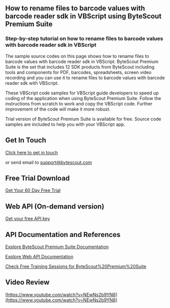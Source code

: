 ## How to rename files to barcode values with barcode reader sdk in VBScript using ByteScout Premium Suite

### Step-by-step tutorial on how to rename files to barcode values with barcode reader sdk in VBScript

The sample source codes on this page shows how to rename files to barcode values with barcode reader sdk in VBScript. ByteScout Premium Suite is the set that includes 12 SDK products from ByteScout including tools and components for PDF, barcodes, spreadsheets, screen video recording and you can use it to rename files to barcode values with barcode reader sdk with VBScript.

 These VBScript code samples for VBScript guide developers to speed up coding of the application when using ByteScout Premium Suite. Follow the instructions from scratch to work and copy the VBScript code. Further improvement of the code will make it more robust.

Trial version of ByteScout Premium Suite is available for free. Source code samples are included to help you with your VBScript app.

## Get In Touch

[Click here to get in touch](https://bytescout.zendesk.com/hc/en-us/requests/new?subject=ByteScout%20Premium%20Suite%20Question)

or send email to [support@bytescout.com](mailto:support@bytescout.com?subject=ByteScout%20Premium%20Suite%20Question) 

## Free Trial Download

[Get Your 60 Day Free Trial](https://bytescout.com/download/web-installer?utm_source=github-readme)

## Web API (On-demand version)

[Get your free API key](https://pdf.co/documentation/api?utm_source=github-readme)

## API Documentation and References

[Explore ByteScout Premium Suite Documentation](https://bytescout.com/documentation/index.html?utm_source=github-readme)

[Explore Web API Documentation](https://pdf.co/documentation/api?utm_source=github-readme)

[Check Free Training Sessions for ByteScout%20Premium%20Suite](https://academy.bytescout.com/)

## Video Review

[https://www.youtube.com/watch?v=NEwNs2b9YN8](https://www.youtube.com/watch?v=NEwNs2b9YN8)